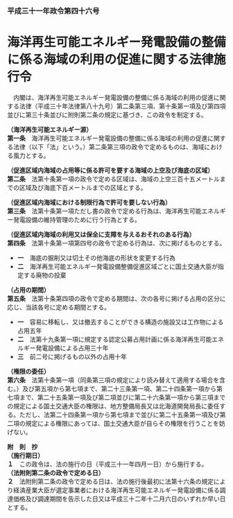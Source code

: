 ### 平成三十一年政令第四十六号  
# 海洋再生可能エネルギー発電設備の整備に係る海域の利用の促進に関する法律施行令  
　内閣は、海洋再生可能エネルギー発電設備の整備に係る海域の利用の促進に関する法律（平成三十年法律第八十九号）第二条第三項、第十条第一項及び第四項並びに第三十条並びに附則第二条の規定に基づき、この政令を制定する。  
  
**（海洋再生可能エネルギー源）**  
**第一条**　海洋再生可能エネルギー発電設備の整備に係る海域の利用の促進に関する法律（以下「法」という。）第二条第三項の政令で定めるものは、海域における風力とする。  
  
**（促進区域内海域の占用等に係る許可を要する海域の上空及び海底の区域）**  
**第二条**　法第十条第一項の政令で定める区域は、海域の上空三百十五メートルまでの区域及び海底下百メートルまでの区域とする。  
  
**（促進区域内海域における制限行為で許可を要しない行為）**  
**第三条**　法第十条第一項ただし書の政令で定める行為は、海洋再生可能エネルギー発電設備の維持管理のために行う行為とする。  
  
**（促進区域内海域の利用又は保全に支障を与えるおそれのある行為）**  
**第四条**　法第十条第一項第四号の政令で定める行為は、次に掲げるものとする。  
* **一**　海底の掘削又は切土その他海底の形状を変更する行為  
* **二**　海洋再生可能エネルギー発電設備整備促進区域ごとに国土交通大臣が指定する廃物の投棄  
  
**（占用の期間）**  
**第五条**　法第十条第四項の政令で定める期間は、次の各号に掲げる占用の区分に応じ、当該各号に定める期間とする。  
* **一**　容易に移転し、又は撤去することができる構造の施設又は工作物による占用五年  
* **二**　法第十九条第一項に規定する認定公募占用計画に係る海洋再生可能エネルギー発電設備による占用三十年  
* **三**　前二号に掲げるもの以外の占用十年  
  
**（権限の委任）**  
**第六条**　法第十条第一項（同条第三項の規定により読み替えて適用する場合を含む。）及び第五項から第七項まで、第二十三条第一項、第二十四条第一項から第七項まで、第二十五条第一項及び第二項並びに第二十六条第一項から第三項までの規定による国土交通大臣の権限は、地方整備局長又は北海道開発局長に委任する。ただし、法第二十四条第一項から第七項まで並びに第二十五条第一項及び第二項の規定による権限にあっては、国土交通大臣が自らその権限を行うことを妨げない。  
  
**附　則　抄**  
**（施行期日）**  
**１**　この政令は、法の施行の日（平成三十一年四月一日）から施行する。  
**（法附則第二条の政令で定める日）**  
**２**　法附則第二条の政令で定める日は、法の施行後最初に法第十六条の規定により経済産業大臣が選定事業者における海洋再生可能エネルギー発電設備に係る調達価格及び調達期間を告示した日又は平成三十二年十二月六日のいずれか早い日とする。  
  
